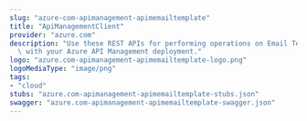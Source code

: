 ```yaml
---
slug: "azure-com-apimanagement-apimemailtemplate"
title: "ApiManagementClient"
provider: "azure.com"
description: "Use these REST APIs for performing operations on Email Templates associated\
  \ with your Azure API Management deployment."
logo: "azure.com-apimanagement-apimemailtemplate-logo.png"
logoMediaType: "image/png"
tags:
- "cloud"
stubs: "azure.com-apimanagement-apimemailtemplate-stubs.json"
swagger: "azure.com-apimanagement-apimemailtemplate-swagger.json"
---
```

